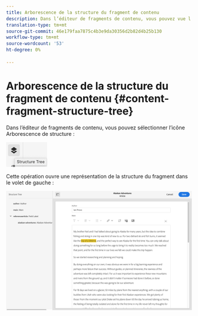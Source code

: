 ```yaml
---
title: Arborescence de la structure du fragment de contenu
description: Dans l’éditeur de fragments de contenu, vous pouvez vue l’arborescence de la structure.
translation-type: tm+mt
source-git-commit: 46e179faa7875c4b3e9da30356d2b82d4b25b130
workflow-type: tm+mt
source-wordcount: '53'
ht-degree: 0%

---
```



# Arborescence de la structure du fragment de contenu {#content-fragment-structure-tree}

Dans l’éditeur de fragments de contenu, vous pouvez sélectionner l’icône Arborescence de structure :

![Arborescence de la structure du fragment de contenu](assets/cfm-structuretree-01.png)

Cette opération ouvre une représentation de la structure du fragment dans le volet de gauche :

![Arborescence de la structure du fragment de contenu](assets/cfm-structuretree-02.png)
